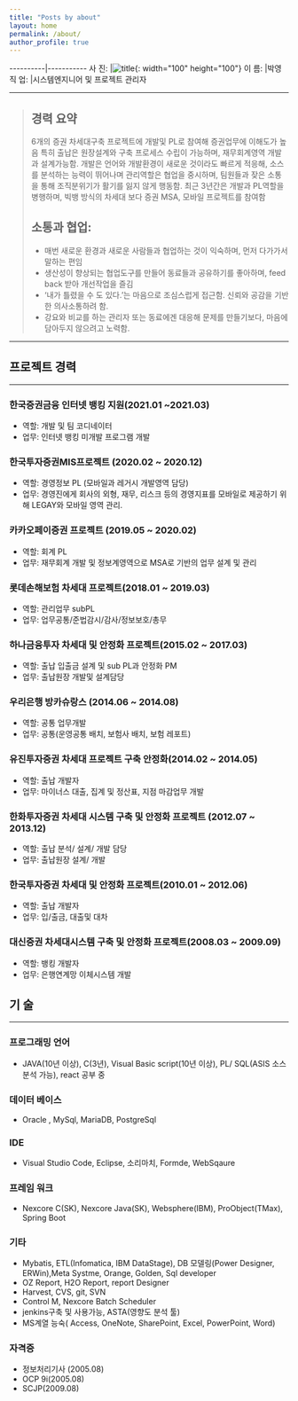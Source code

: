 ```yaml
---
title: "Posts by about"
layout: home
permalink: /about/
author_profile: true
---
```


----------|-----------
사 진: |![title](https://py0777.github.io/assets/image/myimage.jpg){: width="100" height="100"}
이 름: |박영
직 업: |시스템엔지니어 및 프로젝트 관리자

---

> ## 경력 요약
>
> 6개의 증권 차세대구축 프로젝트에 개발및 PL로 참여해 증권업무에 이해도가 높음
> 특히 출납은 원장설계와 구축 프로세스 수립이 가능하며, 재무회계영역 개발과 설계가능함.
> 개발은 언어와 개발환경이 새로운 것이라도 빠르게 적응해, 소스를 분석하는 능력이 뛰어나며
> 관리역할은 협업을 중시하며, 팀원들과 잦은 소통을 통해 조직분위기가 활기를 잃지 않게 행동함.
> 최근 3년간은 개발과 PL역할을 병행하며, 빅뱅 방식의 차세대 보다 증권 MSA, 모바일 프로젝트를 참여함
>
> ## 소통과 협업:
>
> - 매번 새로운 환경과 새로운 사람들과 협업하는 것이 익숙하며, 먼저 다가가서 말하는 편임
> - 생산성이 향상되는 협업도구를 만들어 동료들과 공유하기를 좋아하며, feed back 받아 개선작업을 즐김
> - ‘내가 틀렸을 수 도 있다.’는 마음으로 조심스럽게 접근함. 신뢰와 공감을 기반한 의사소통하려 함.
> - 강요와 비교를 하는 관리자 또는 동료에겐 대응해 문제를 만들기보다, 마음에 담아두지 않으려고 노력함.

---

## 프로젝트 경력

---

### 한국증권금융 인터넷 뱅킹 지원(2021.01 ~2021.03)

- 역할: 개발 및 팀 코디네이터
- 업무: 인터넷 뱅킹 미개발 프로그램 개발

### 한국투자증권MIS프로젝트 (2020.02 ~ 2020.12)

- 역할: 경영정보 PL (모바일과 레거시 개발영역 담당)
- 업무: 경영진에게 회사의 외형, 재무, 리스크 등의 경영지표를 모바일로 제공하기 위해 LEGAY와 모바일 영역 관리.

### 카카오페이증권 프로젝트 (2019.05 ~ 2020.02)

- 역할: 회계 PL
- 업무: 재무회계 개발 및 정보계영역으로 MSA로 기반의 업무 설계 및 관리

### 롯데손해보험 차세대 프로젝트(2018.01 ~ 2019.03)

- 역할: 관리업무 subPL
- 업무: 업무공통/준법감시/감사/정보보호/총무

### 하나금융투자 차세대 및 안정화 프로젝트(2015.02 ~ 2017.03)

- 역할: 출납 입출금 설계 및 sub PL과 안정화 PM
- 업무: 출납원장 개발및 설계담당

### 우리은행 방카슈랑스 (2014.06 ~ 2014.08)

- 역할: 공통 업무개발
- 업무: 공통(운영공통 배치, 보험사 배치, 보험 레포트)

### 유진투자증권 차세대 프로젝트 구축 안정화(2014.02 ~ 2014.05)

- 역할: 출납 개발자
- 업무: 마이너스 대출, 집계 및 정산표, 지점 마감업무 개발

### 한화투자증권 차세대 시스템 구축 및 안정화 프로젝트 (2012.07 ~ 2013.12)

- 역할: 출납 분석/ 설계/ 개발 담당
- 업무: 출납원장 설계/ 개발

### 한국투자증권 차세대 및 안정화 프로젝트(2010.01 ~ 2012.06)

- 역할: 출납 개발자
- 업무: 입/출금, 대출및 대차

### 대신증권 차세대시스템 구축 및 안정화 프로젝트(2008.03 ~ 2009.09)

- 역할: 뱅킹 개발자
- 업무: 은행연계망 이체시스템 개발

## 기 술

---

### 프로그래밍 언어

- JAVA(10년 이상), C(3년), Visual Basic script(10년 이상), PL/ SQL(ASIS 소스 분석 가능), react 공부 중

### 데이터 베이스

- Oracle , MySql, MariaDB, PostgreSql

### IDE

- Visual Studio Code, Eclipse, 소리마치, Formde​, WebSqaure

### 프레임 워크

- Nexcore C(SK), Nexcore Java(SK), Websphere(IBM), ProObject(TMax), Spring Boot

### 기타

- Mybatis, ETL(Infomatica, IBM DataStage), DB 모델링(Power Designer, ERWin),Meta Systme, Orange, Golden, Sql developer
- OZ Report, H2O Report, report Designer
- Harvest, CVS, git, SVN
- Control M, Nexcore Batch Scheduler​
- jenkins구축 및 사용가능, ASTA(영향도 분석 툴)
- MS계열 능숙( Access, OneNote, SharePoint, Excel, PowerPoint, Word)

### 자격증

- 정보처리기사 (2005.08)
- OCP 9i(2005.08)
- SCJP(2009.08)
